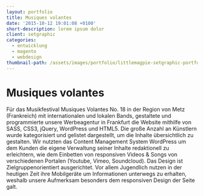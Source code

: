 ```yaml
---
layout: portfolio
title: Musiques volantes
date: '2015-10-12 19:01:08 +0100'
short-description: lorem ipsum dolor
client: setgraphic
categories:
  - entwicklung
  - magento
  - webdesign
thumbnail-path: /assets/images/portfolio/littlemagpie-setgraphic-portfolio.jpg
---
```


# Musiques volantes

Für das Musikfestival Musiques Volantes No. 18 in der Region von Metz (Frankreich) mit internationalen und lokalen Bands, gestaltete und programmierte unsere Werbeagentur in Frankfurt die Website mithilfe von SASS, CSS3, jQuery, WordPress und HTML5. Die große Anzahl an Künstlern wurde kategorisiert und gelistet dargestellt, um die Inhalte übersichtlich zu gestalten. Wir nutzten das Content Management System WordPress um dem Kunden die eigene Verwaltung seiner Inhalte redaktionell zu erleichtern, wie dem Einbetten von responsiven Videos & Songs von verschiedenen Portalen (Youtube, Vimeo, Soundcloud). Das Design ist Zielgruppenorientiert ausgerichtet. Vor allem Jugendlich nutzen in der heutigen Zeit ihre Mobilgeräte um Informationen unterwegs zu erhalten, weshalb unsere Aufmerksam besonders dem responsiven Design der Seite galt.
